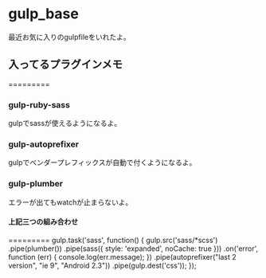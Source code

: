 gulp_base
=========

最近お気に入りのgulpfileをいれたよ。

## 入ってるプラグインメモ
=========

### gulp-ruby-sass
gulpでsassが使えるようになるよ。

### gulp-autoprefixer
gulpでベンダープレフィックスが自動で付くようになるよ。

### gulp-plumber
エラーが出てもwatchが止まらないよ。

#### 上記三つの組み合わせ
=========
gulp.task('sass', function() {
	gulp.src('sass/*scss')
		.pipe(plumber())
		.pipe(sass({
			style: 'expanded',
			noCache: true
		}))
		.on('error', function (err) { console.log(err.message); })
		.pipe(autoprefixer("last 2 version", "ie 9", "Android 2.3"))
		.pipe(gulp.dest('css'));
});



